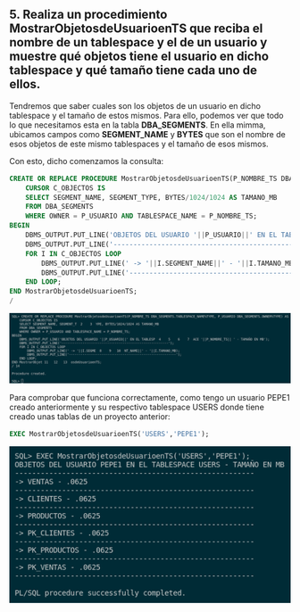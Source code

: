 ## 5. Realiza un procedimiento MostrarObjetosdeUsuarioenTS que reciba el nombre de un tablespace y el de un usuario y muestre qué objetos tiene el usuario en dicho tablespace y qué tamaño tiene cada uno de ellos.

Tendremos que saber cuales son los objetos de un usuario en dicho tablespace y el tamaño de estos mismos. Para ello, podemos ver que todo lo que necesitamos esta en la tabla **DBA_SEGMENTS**.
En ella mimma,  ubicamos campos como **SEGMENT_NAME** y **BYTES** que son el nombre de esos objetos de este mismo tablespaces y el tamaño de esos mismos.

Con esto, dicho comenzamos la consulta:

```sql
CREATE OR REPLACE PROCEDURE MostrarObjetosdeUsuarioenTS(P_NOMBRE_TS DBA_SEGMENTS.TABLESPACE_NAME%TYPE, P_USUARIO DBA_SEGMENTS.OWNER%TYPE) AS
    CURSOR C_OBJECTOS IS
    SELECT SEGMENT_NAME, SEGMENT_TYPE, BYTES/1024/1024 AS TAMANO_MB
    FROM DBA_SEGMENTS
    WHERE OWNER = P_USUARIO AND TABLESPACE_NAME = P_NOMBRE_TS;
BEGIN
    DBMS_OUTPUT.PUT_LINE('OBJETOS DEL USUARIO '||P_USUARIO||' EN EL TABLESPACE '||P_NOMBRE_TS|| ' - TAMAÑO EN MB');
    DBMS_OUTPUT.PUT_LINE('--------------------------------------------------------');
    FOR I IN C_OBJECTOS LOOP
        DBMS_OUTPUT.PUT_LINE(' -> '||I.SEGMENT_NAME||' - '||I.TAMANO_MB);
        DBMS_OUTPUT.PUT_LINE('--------------------------------------------------------');
    END LOOP;
END MostrarObjetosdeUsuarioenTS;
/
```

![Oracle foto 14](img/14.png)

Para comprobar que funciona correctamente, como tengo un usuario PEPE1 creado anteriormente y su respectivo tablespace USERS donde tiene creado unas tablas de un proyecto anterior:

```sql
EXEC MostrarObjetosdeUsuarioenTS('USERS','PEPE1');
```

![Oracle foto 15](img/15.png)